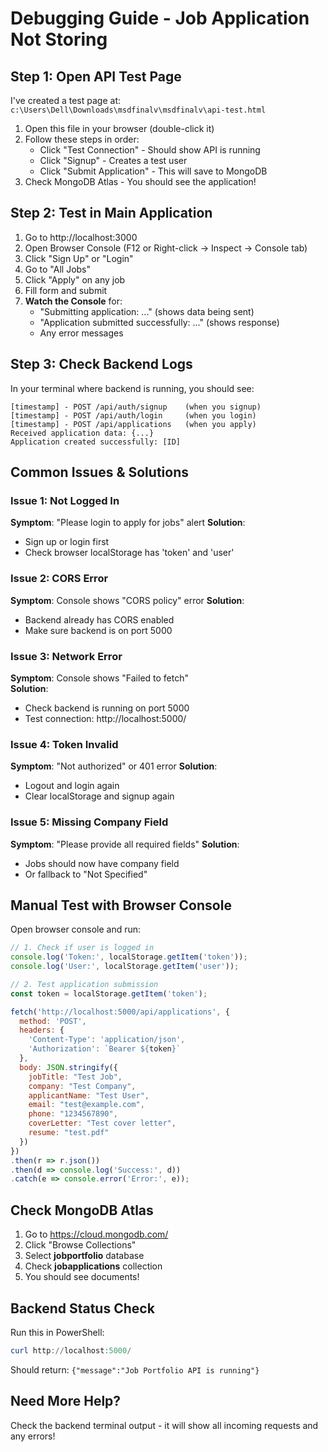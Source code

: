 # Debugging Guide - Job Application Not Storing

## Step 1: Open API Test Page
I've created a test page at: `c:\Users\Dell\Downloads\msdfinalv\msdfinalv\api-test.html`

1. Open this file in your browser (double-click it)
2. Follow these steps in order:
   - Click "Test Connection" - Should show API is running
   - Click "Signup" - Creates a test user
   - Click "Submit Application" - This will save to MongoDB
3. Check MongoDB Atlas - You should see the application!

## Step 2: Test in Main Application

1. Go to http://localhost:3000
2. Open Browser Console (F12 or Right-click → Inspect → Console tab)
3. Click "Sign Up" or "Login"
4. Go to "All Jobs"
5. Click "Apply" on any job
6. Fill form and submit
7. **Watch the Console** for:
   - "Submitting application: ..." (shows data being sent)
   - "Application submitted successfully: ..." (shows response)
   - Any error messages

## Step 3: Check Backend Logs

In your terminal where backend is running, you should see:
```
[timestamp] - POST /api/auth/signup    (when you signup)
[timestamp] - POST /api/auth/login     (when you login)
[timestamp] - POST /api/applications   (when you apply)
Received application data: {...}
Application created successfully: [ID]
```

## Common Issues & Solutions

### Issue 1: Not Logged In
**Symptom**: "Please login to apply for jobs" alert
**Solution**: 
- Sign up or login first
- Check browser localStorage has 'token' and 'user'

### Issue 2: CORS Error
**Symptom**: Console shows "CORS policy" error
**Solution**: 
- Backend already has CORS enabled
- Make sure backend is on port 5000

### Issue 3: Network Error
**Symptom**: Console shows "Failed to fetch"  
**Solution**:
- Check backend is running on port 5000
- Test connection: http://localhost:5000/

### Issue 4: Token Invalid
**Symptom**: "Not authorized" or 401 error
**Solution**:
- Logout and login again
- Clear localStorage and signup again

### Issue 5: Missing Company Field
**Symptom**: "Please provide all required fields"
**Solution**:
- Jobs should now have company field
- Or fallback to "Not Specified"

## Manual Test with Browser Console

Open browser console and run:

```javascript
// 1. Check if user is logged in
console.log('Token:', localStorage.getItem('token'));
console.log('User:', localStorage.getItem('user'));

// 2. Test application submission
const token = localStorage.getItem('token');

fetch('http://localhost:5000/api/applications', {
  method: 'POST',
  headers: {
    'Content-Type': 'application/json',
    'Authorization': `Bearer ${token}`
  },
  body: JSON.stringify({
    jobTitle: "Test Job",
    company: "Test Company",
    applicantName: "Test User",
    email: "test@example.com",
    phone: "1234567890",
    coverLetter: "Test cover letter",
    resume: "test.pdf"
  })
})
.then(r => r.json())
.then(d => console.log('Success:', d))
.catch(e => console.error('Error:', e));
```

## Check MongoDB Atlas

1. Go to https://cloud.mongodb.com/
2. Click "Browse Collections"
3. Select **jobportfolio** database
4. Check **jobapplications** collection
5. You should see documents!

## Backend Status Check

Run this in PowerShell:
```powershell
curl http://localhost:5000/
```

Should return: `{"message":"Job Portfolio API is running"}`

## Need More Help?

Check the backend terminal output - it will show all incoming requests and any errors!
